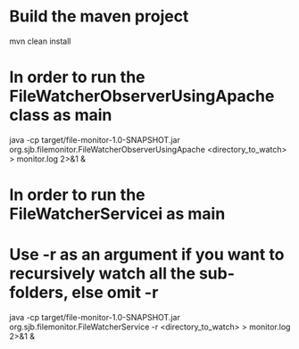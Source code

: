 # Build the maven project
mvn clean install

# In order to run the FileWatcherObserverUsingApache class as main
java -cp target/file-monitor-1.0-SNAPSHOT.jar org.sjb.filemonitor.FileWatcherObserverUsingApache <directory_to_watch> > monitor.log 2>&1 &

# In order to run the FileWatcherServicei as main
# Use -r as an argument if you want to recursively watch all the sub-folders, else omit -r
java -cp target/file-monitor-1.0-SNAPSHOT.jar org.sjb.filemonitor.FileWatcherService -r <directory_to_watch> > monitor.log 2>&1 &
